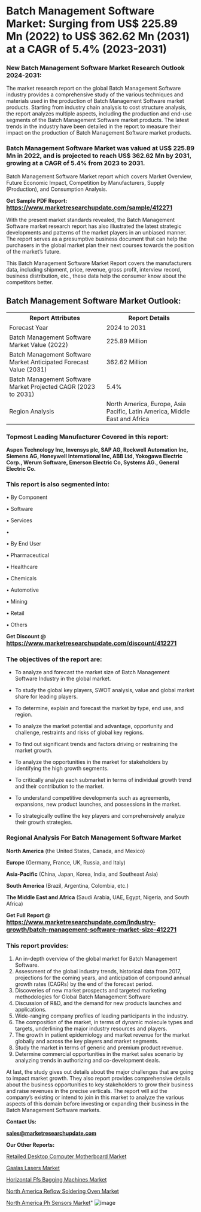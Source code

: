 # Batch Management Software Market: Surging from US$ 225.89 Mn (2022) to US$ 362.62 Mn (2031) at a CAGR of 5.4% (2023-2031)

<strong><h3>New Batch Management Software Market Research Outlook 2024-2031:</h3></strong>

The market research report on the global Batch Management Software industry provides a comprehensive study of the various techniques and materials used in the production of Batch Management Software market products. Starting from industry chain analysis to cost structure analysis, the report analyzes multiple aspects, including the production and end-use segments of the Batch Management Software market products. The latest trends in the industry have been detailed in the report to measure their impact on the production of Batch Management Software market products.

<strong><h3>Batch Management Software Market was valued at US$ 225.89 Mn in 2022, and is projected to reach US$ 362.62 Mn by 2031, growing at a CAGR of 5.4% from 2023 to 2031.</h3></strong>

Batch Management Software Market report which covers Market Overview, Future Economic Impact, Competition by Manufacturers, Supply (Production), and Consumption Analysis.

<strong>Get Sample PDF Report: <a href=https://www.marketresearchupdate.com/sample/412271><font size=3 color=#0000ff>https://www.marketresearchupdate.com/sample/412271</font></a></strong>

With the present market standards revealed, the Batch Management Software market research report has also illustrated the latest strategic developments and patterns of the market players in an unbiased manner. The report serves as a presumptive business document that can help the purchasers in the global market plan their next courses towards the position of the market’s future.

This Batch Management Software Market Report covers the manufacturers data, including shipment, price, revenue, gross profit, interview record, business distribution, etc., these data help the consumer know about the competitors better.

<html>
<body>

<h2>Batch Management Software Market Outlook:</h2>

<table>
  <tr>
    <th>Report Attributes</th>
    <th>Report Details</th>
  </tr>
  <tr>
    <td>Forecast Year</td>
    <td>2024 to 2031</td>
  </tr>
  <tr>
    <td>Batch Management Software Market Value (2022)</td>
    <td>225.89 Million</td>
  </tr>
  <tr>
    <td>Batch Management Software Market Anticipated Forecast Value (2031)</td>
    <td>362.62 Million</td>
  </tr>
  <tr>
    <td>Batch Management Software Market Projected CAGR (2023 to 2031)</td>
    <td>5.4%</td>
  </tr>
  <tr>
    <td>Region Analysis</td>
    <td>North America, Europe, Asia Pacific, Latin America, Middle East and Africa</td>
  </tr>
</table>

</body>
</html>

<strong><h3>Topmost Leading Manufacturer Covered in this report:</h3></strong>

<strong>Aspen Technology Inc, Invensys plc, SAP AG, Rockwell Automation Inc, Siemens AG, Honeywell International Inc, ABB Ltd, Yokogawa Electric Corp., Werum Software, Emerson Electric Co, Systems AG., General Electric Co.</strong>

<strong><h3>This report is also segmented into:</h3></strong>

• By Component

• Software

• Services

• 

• By End User

• Pharmaceutical

• Healthcare

• Chemicals

• Automotive

• Mining

• Retail

• Others

<strong>Get Discount @ <a href=https://www.marketresearchupdate.com/discount/412271><font size=3 color=#0000ff>https://www.marketresearchupdate.com/discount/412271</font></a></strong>

<strong><h3>The objectives of the report are:</h3></strong>

- To analyze and forecast the market size of Batch Management Software Industry in the global market.

- To study the global key players, SWOT analysis, value and global market share for leading players.

- To determine, explain and forecast the market by type, end use, and region.

- To analyze the market potential and advantage, opportunity and challenge, restraints and risks of global key regions.

- To find out significant trends and factors driving or restraining the market growth.

- To analyze the opportunities in the market for stakeholders by identifying the high growth segments.

- To critically analyze each submarket in terms of individual growth trend and their contribution to the market.

- To understand competitive developments such as agreements, expansions, new product launches, and possessions in the market.

- To strategically outline the key players and comprehensively analyze their growth strategies.

<strong><h3>Regional Analysis For Batch Management Software Market</h3></strong>

<strong>North America</strong> (the United States, Canada, and Mexico)

<strong>Europe</strong> (Germany, France, UK, Russia, and Italy)

<strong>Asia-Pacific</strong> (China, Japan, Korea, India, and Southeast Asia)

<strong>South America</strong> (Brazil, Argentina, Colombia, etc.)

<strong>The Middle East and Africa</strong> (Saudi Arabia, UAE, Egypt, Nigeria, and South Africa)

<strong>Get Full Report @ <a href=https://www.marketresearchupdate.com/industry-growth/batch-management-software-market-size-412271><font size=3 color=#0000ff>https://www.marketresearchupdate.com/industry-growth/batch-management-software-market-size-412271</font></a></strong>

<strong><h3>This report provides:</h3></strong>
<ol>
  <li>An in-depth overview of the global market for Batch Management Software.</li>
  <li>Assessment of the global industry trends, historical data from 2017, projections for the coming years, and anticipation of compound annual growth rates (CAGRs) by the end of the forecast period.</li>
  <li>Discoveries of new market prospects and targeted marketing methodologies for Global Batch Management Software</li>
  <li>Discussion of R&amp;D, and the demand for new products launches and applications.</li>
  <li>Wide-ranging company profiles of leading participants in the industry.</li>
  <li>The composition of the market, in terms of dynamic molecule types and targets, underlining the major industry resources and players.</li>
  <li>The growth in patient epidemiology and market revenue for the market globally and across the key players and market segments.</li>
  <li>Study the market in terms of generic and premium product revenue.</li>
  <li>Determine commercial opportunities in the market sales scenario by analyzing trends in authorizing and co-development deals.</li>
</ol>

At last, the study gives out details about the major challenges that are going to impact market growth. They also report provides comprehensive details about the business opportunities to key stakeholders to grow their business and raise revenues in the precise verticals. The report will aid the company’s existing or intend to join in this market to analyze the various aspects of this domain before investing or expanding their business in the Batch Management Software markets.

<strong>Contact Us:</strong>

<strong>sales@marketresearchupdate.com</strong>

<strong>Our Other Reports:</strong>

<a href=https://www.linkedin.com/pulse/retailed-desktop-computer-motherboard-market-1f>Retailed Desktop Computer Motherboard Market</a>

<a href=https://www.linkedin.com/pulse/gaalas-lasers-market-current-business-trends>Gaalas Lasers Market</a>

<a href=https://www.linkedin.com/pulse/horizontal-ffs-bagging-machines-market-2023-1f>Horizontal Ffs Bagging Machines Market</a>

<a href=https://www.linkedin.com/pulse/north-america-reflow-soldering-oven-market>North America Reflow Soldering Oven Market</a>

<a href=https://www.linkedin.com/pulse/north-america-ph-sensors-market-2023-pointing>North America Ph Sensors Market</a>"
![image](https://github.com/Ankan-2/Market-Research-News/assets/158291571/2ab1c409-e704-4f0f-bdd1-1ebad28ef557)
